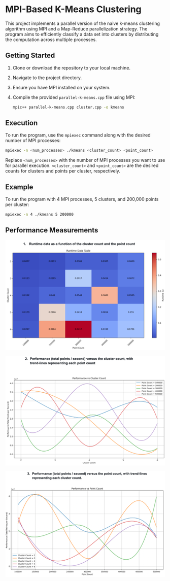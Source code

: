 # MPI-Based K-Means Clustering

This project implements a parallel version of the naive k-means clustering algorithm using MPI and a Map-Reduce parallelization strategy. The program aims to efficiently classify a data set into clusters by distributing the computation across multiple processes.

## Getting Started

1. Clone or download the repository to your local machine.
2. Navigate to the project directory.
3. Ensure you have MPI installed on your system.
4. Compile the provided `parallel-k-means.cpp` file using MPI:

   ```bash
   mpic++ parallel-k-means.cpp cluster.cpp -o kmeans
   ```

## Execution

To run the program, use the `mpiexec` command along with the desired number of MPI processes:

```bash
mpiexec -n <num_processes> ./kmeans <cluster_count> <point_count>
```

Replace `<num_processes>` with the number of MPI processes you want to use for parallel execution. `<cluster_count>` and `<point_count>` are the desired counts for clusters and points per cluster, respectively.

## Example

To run the program with 4 MPI processes, 5 clusters, and 200,000 points per cluster:

```bash
mpiexec -n 4 ./kmeans 5 200000
```

## Performance Measurements

   ![Runtime Data](runtime-data.png)

  ![Performance vs Cluster Count](performance-cluster-count.png)
  
  ![Performance vs Point Count](performance-point-count.png)
